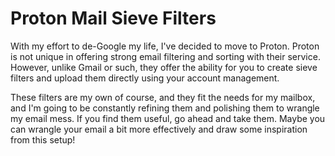 # Proton Mail Sieve Filters
With my effort to de-Google my life, I've decided to move to Proton. Proton is not unique in offering strong email filtering
and sorting with their service. However, unlike Gmail or such, they offer the ability for you to create sieve filters and
upload them directly using your account management.

These filters are my own of course, and they fit the needs for my mailbox, and I'm going to be constantly refining them and
polishing them to wrangle my email mess. If you find them useful, go ahead and take them. Maybe you can wrangle your email
a bit more effectively and draw some inspiration from this setup!